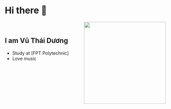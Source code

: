 # Hi there 👋

<div align="left">
<a href="https://app.daily.dev/Dyong46">
    <img width="256" align="right"
    src="https://api.daily.dev/devcards/d8bd2151691f4595911277902bfb3df1.png?r=xr1"
    />
</a>
</div>

<br/>

## I am Vũ Thái Dương 
- Study at [FPT Polytechnic]
- Love music
